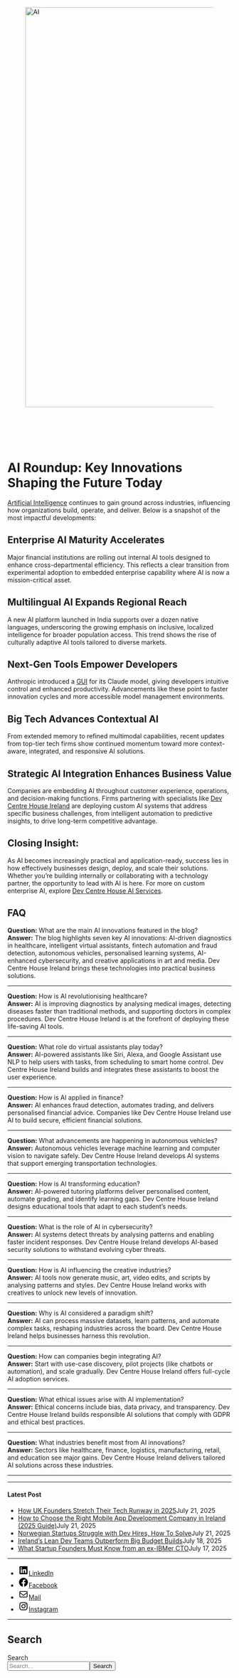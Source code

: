 
<div class="wp-block-columns alignwide is-layout-flex wp-container-core-columns-is-layout-8ba3830c wp-block-columns-is-layout-flex" style="margin-top:0;margin-bottom:0;padding-right:0;padding-left:0">
<div class="wp-block-column is-layout-flow wp-block-column-is-layout-flow" style="flex-basis:70%">
<div class="wp-block-group has-global-padding is-layout-constrained wp-block-group-is-layout-constrained"><figure class="alignwide wp-block-post-featured-image" style="padding-bottom:2vh;"><img alt="AI" class="attachment-post-thumbnail size-post-thumbnail wp-post-image" decoding="async" fetchpriority="high" height="900" sizes="(max-width: 1600px) 100vw, 1600px" src="https://www.devcentrehouse.eu/blogs/wp-content/uploads/2025/06/fhgwfzddaos.jpg" srcset="https://www.devcentrehouse.eu/blogs/wp-content/uploads/2025/06/fhgwfzddaos.jpg 1600w, https://www.devcentrehouse.eu/blogs/wp-content/uploads/2025/06/fhgwfzddaos-300x169.jpg 300w, https://www.devcentrehouse.eu/blogs/wp-content/uploads/2025/06/fhgwfzddaos-1024x576.jpg 1024w, https://www.devcentrehouse.eu/blogs/wp-content/uploads/2025/06/fhgwfzddaos-768x432.jpg 768w, https://www.devcentrehouse.eu/blogs/wp-content/uploads/2025/06/fhgwfzddaos-1536x864.jpg 1536w" style="object-fit:cover;" width="1600"/></figure>
<h1 class="alignwide wp-block-post-title has-x-large-font-size">AI Roundup: Key Innovations Shaping the Future Today</h1>
<div aria-hidden="true" class="wp-block-spacer" style="height:var(--wp--preset--spacing--10)"></div>
</div>
<div class="wp-block-group has-global-padding is-layout-constrained wp-block-group-is-layout-constrained"><div class="entry-content alignwide wp-block-post-content has-global-padding is-layout-constrained wp-container-core-post-content-is-layout-a5dd074b wp-block-post-content-is-layout-constrained">
<p><a href="https://en.wikipedia.org/wiki/Artificial_intelligence" rel="noreferrer noopener" target="_blank">Artificial Intelligence</a> continues to gain ground across industries, influencing how organizations build, operate, and deliver. Below is a snapshot of the most impactful developments:</p>
<h2 class="wp-block-heading"><strong>Enterprise AI Maturity Accelerates</strong></h2>
<p>Major financial institutions are rolling out internal AI tools designed to enhance cross-departmental efficiency. This reflects a clear transition from experimental adoption to embedded enterprise capability where AI is now a mission-critical asset.</p>
<h2 class="wp-block-heading"><strong>Multilingual AI Expands Regional Reach</strong></h2>
<p>A new AI platform launched in India supports over a dozen native languages, underscoring the growing emphasis on inclusive, localized intelligence for broader population access. This trend shows the rise of culturally adaptive AI tools tailored to diverse markets.</p>
<h2 class="wp-block-heading"><strong>Next-Gen Tools Empower Developers</strong></h2>
<p>Anthropic introduced a <a href="https://en.wikipedia.org/wiki/Graphical_user_interface" rel="noreferrer noopener" target="_blank">GUI</a> for its Claude model, giving developers intuitive control and enhanced productivity. Advancements like these point to faster innovation cycles and more accessible model management environments.</p>
<h2 class="wp-block-heading"><strong>Big Tech Advances Contextual AI</strong></h2>
<p>From extended memory to refined multimodal capabilities, recent updates from top-tier tech firms show continued momentum toward more context-aware, integrated, and responsive AI solutions.</p>
<h2 class="wp-block-heading"><strong>Strategic AI Integration Enhances Business Value</strong></h2>
<p>Companies are embedding AI throughout customer experience, operations, and decision-making functions. Firms partnering with specialists like <a href="https://www.devcentrehouse.eu/en/">Dev Centre House Ireland</a> are deploying custom AI systems that address specific business challenges, from intelligent automation to predictive insights, to drive long-term competitive advantage.</p>
<h2 class="wp-block-heading"><strong>Closing Insight:</strong></h2>
<p>As AI becomes increasingly practical and application-ready, success lies in how effectively businesses design, deploy, and scale their solutions. Whether you’re building internally or collaborating with a technology partner, the opportunity to lead with AI is here. For more on custom enterprise AI, explore <a class="" href="https://www.devcentrehouse.eu/en/services/artificial-intelligence">Dev Centre House AI Services</a>.</p>
<h2 class="wp-block-heading"><strong>FAQ</strong></h2>
<p><strong>Question:</strong> What are the main AI innovations featured in the blog?<br/><strong>Answer:</strong> The blog highlights seven key AI innovations: AI-driven diagnostics in healthcare, intelligent virtual assistants, fintech automation and fraud detection, autonomous vehicles, personalised learning systems, AI-enhanced cybersecurity, and creative applications in art and media. Dev Centre House Ireland brings these technologies into practical business solutions.</p>
<hr class="wp-block-separator has-alpha-channel-opacity"/>
<p><strong>Question:</strong> How is AI revolutionising healthcare?<br/><strong>Answer:</strong> AI is improving diagnostics by analysing medical images, detecting diseases faster than traditional methods, and supporting doctors in complex procedures. Dev Centre House Ireland is at the forefront of deploying these life-saving AI tools.</p>
<hr class="wp-block-separator has-alpha-channel-opacity"/>
<p><strong>Question:</strong> What role do virtual assistants play today?<br/><strong>Answer:</strong> AI-powered assistants like Siri, Alexa, and Google Assistant use NLP to help users with tasks, from scheduling to smart home control. Dev Centre House Ireland builds and integrates these assistants to boost the user experience.</p>
<hr class="wp-block-separator has-alpha-channel-opacity"/>
<p><strong>Question:</strong> How is AI applied in finance?<br/><strong>Answer:</strong> AI enhances fraud detection, automates trading, and delivers personalised financial advice. Companies like Dev Centre House Ireland use AI to build secure, efficient financial solutions.</p>
<hr class="wp-block-separator has-alpha-channel-opacity"/>
<p><strong>Question:</strong> What advancements are happening in autonomous vehicles?<br/><strong>Answer:</strong> Autonomous vehicles leverage machine learning and computer vision to navigate safely. Dev Centre House Ireland develops AI systems that support emerging transportation technologies.</p>
<hr class="wp-block-separator has-alpha-channel-opacity"/>
<p><strong>Question:</strong> How is AI transforming education?<br/><strong>Answer:</strong> AI-powered tutoring platforms deliver personalised content, automate grading, and identify learning gaps. Dev Centre House Ireland designs educational tools that adapt to each student’s needs.</p>
<hr class="wp-block-separator has-alpha-channel-opacity"/>
<p><strong>Question:</strong> What is the role of AI in cybersecurity?<br/><strong>Answer:</strong> AI systems detect threats by analysing patterns and enabling faster incident responses. Dev Centre House Ireland develops AI-based security solutions to withstand evolving cyber threats.</p>
<hr class="wp-block-separator has-alpha-channel-opacity"/>
<p><strong>Question:</strong> How is AI influencing the creative industries?<br/><strong>Answer:</strong> AI tools now generate music, art, video edits, and scripts by analysing patterns and styles. Dev Centre House Ireland works with creatives to unlock new levels of innovation.</p>
<hr class="wp-block-separator has-alpha-channel-opacity"/>
<p><strong>Question:</strong> Why is AI considered a paradigm shift?<br/><strong>Answer:</strong> AI can process massive datasets, learn patterns, and automate complex tasks, reshaping industries across the board. Dev Centre House Ireland helps businesses harness this revolution.</p>
<hr class="wp-block-separator has-alpha-channel-opacity"/>
<p><strong>Question:</strong> How can companies begin integrating AI?<br/><strong>Answer:</strong> Start with use-case discovery, pilot projects (like chatbots or automation), and scale gradually. Dev Centre House Ireland offers full-cycle AI adoption services.</p>
<hr class="wp-block-separator has-alpha-channel-opacity"/>
<p><strong>Question:</strong> What ethical issues arise with AI implementation?<br/><strong>Answer:</strong> Ethical concerns include bias, data privacy, and transparency. Dev Centre House Ireland builds responsible AI solutions that comply with GDPR and ethical best practices.</p>
<hr class="wp-block-separator has-alpha-channel-opacity"/>
<p><strong>Question:</strong> What industries benefit most from AI innovations?<br/><strong>Answer:</strong> Sectors like healthcare, finance, logistics, manufacturing, retail, and education see major gains. Dev Centre House Ireland delivers tailored AI solutions across these industries.</p>
<hr class="wp-block-separator has-alpha-channel-opacity"/>
<!--— Calendly inline widget begin ---->


<!--— Calendly inline widget end ---->
</div></div>
</div>
<div class="wp-block-column is-layout-flow wp-block-column-is-layout-flow" style="flex-basis:30%"><aside class="wp-block-template-part">
<div class="wp-block-group is-layout-flow wp-container-core-group-is-layout-0ba1ad86 wp-block-group-is-layout-flow" style="padding-right:0;padding-left:0">
<hr class="wp-block-separator has-text-color has-contrast-color has-alpha-channel-opacity has-contrast-background-color has-background is-style-wide"/>
<h4 class="wp-block-heading has-large-font-size"><strong>Latest Post</strong></h4>
<ul class="wp-block-latest-posts__list has-dates wp-block-latest-posts" style="margin-top:0;margin-bottom:0;margin-left:0;margin-right:0;"><li><a class="wp-block-latest-posts__post-title" href="https://www.devcentrehouse.eu/blogs/uk-founders-tech-runway-strategies-2025/">How UK Founders Stretch Their Tech Runway in 2025</a><time class="wp-block-latest-posts__post-date" datetime="2025-07-21T12:16:21+00:00">July 21, 2025</time></li>
<li><a class="wp-block-latest-posts__post-title" href="https://www.devcentrehouse.eu/blogs/how-to-choose-the-right-mobile-app-development-company-in-ireland-2025-guide/">How to Choose the Right Mobile App Development Company in Ireland (2025 Guide)</a><time class="wp-block-latest-posts__post-date" datetime="2025-07-21T12:04:38+00:00">July 21, 2025</time></li>
<li><a class="wp-block-latest-posts__post-title" href="https://www.devcentrehouse.eu/blogs/norwegian-startups-developer-hiring-challenges/">Norwegian Startups Struggle with Dev Hires, How To Solve</a><time class="wp-block-latest-posts__post-date" datetime="2025-07-21T12:02:22+00:00">July 21, 2025</time></li>
<li><a class="wp-block-latest-posts__post-title" href="https://www.devcentrehouse.eu/blogs/irelands-lean-dev-teams-outperform-big-budget-builds/">Ireland’s Lean Dev Teams Outperform Big Budget Builds</a><time class="wp-block-latest-posts__post-date" datetime="2025-07-18T13:10:01+00:00">July 18, 2025</time></li>
<li><a class="wp-block-latest-posts__post-title" href="https://www.devcentrehouse.eu/blogs/what-startup-founders-must-know-from-an-ex-ibmer-cto/">What Startup Founders Must Know from an ex-IBMer CTO</a><time class="wp-block-latest-posts__post-date" datetime="2025-07-17T14:38:33+00:00">July 17, 2025</time></li>
</ul>
<hr class="wp-block-separator has-text-color has-contrast-color has-alpha-channel-opacity has-contrast-background-color has-background is-style-wide"/>
<ul class="wp-block-social-links is-layout-flex wp-block-social-links-is-layout-flex"><li class="wp-social-link wp-social-link-linkedin wp-block-social-link"><a class="wp-block-social-link-anchor" href="https://www.linkedin.com/company/devcentrehouse/"><svg aria-hidden="true" focusable="false" height="24" version="1.1" viewbox="0 0 24 24" width="24" xmlns="http://www.w3.org/2000/svg"><path d="M19.7,3H4.3C3.582,3,3,3.582,3,4.3v15.4C3,20.418,3.582,21,4.3,21h15.4c0.718,0,1.3-0.582,1.3-1.3V4.3 C21,3.582,20.418,3,19.7,3z M8.339,18.338H5.667v-8.59h2.672V18.338z M7.004,8.574c-0.857,0-1.549-0.694-1.549-1.548 c0-0.855,0.691-1.548,1.549-1.548c0.854,0,1.547,0.694,1.547,1.548C8.551,7.881,7.858,8.574,7.004,8.574z M18.339,18.338h-2.669 v-4.177c0-0.996-0.017-2.278-1.387-2.278c-1.389,0-1.601,1.086-1.601,2.206v4.249h-2.667v-8.59h2.559v1.174h0.037 c0.356-0.675,1.227-1.387,2.526-1.387c2.703,0,3.203,1.779,3.203,4.092V18.338z"></path></svg><span class="wp-block-social-link-label screen-reader-text">LinkedIn</span></a></li>
<li class="wp-social-link wp-social-link-facebook wp-block-social-link"><a class="wp-block-social-link-anchor" href="https://www.facebook.com/devcentrehouse"><svg aria-hidden="true" focusable="false" height="24" version="1.1" viewbox="0 0 24 24" width="24" xmlns="http://www.w3.org/2000/svg"><path d="M12 2C6.5 2 2 6.5 2 12c0 5 3.7 9.1 8.4 9.9v-7H7.9V12h2.5V9.8c0-2.5 1.5-3.9 3.8-3.9 1.1 0 2.2.2 2.2.2v2.5h-1.3c-1.2 0-1.6.8-1.6 1.6V12h2.8l-.4 2.9h-2.3v7C18.3 21.1 22 17 22 12c0-5.5-4.5-10-10-10z"></path></svg><span class="wp-block-social-link-label screen-reader-text">Facebook</span></a></li>
<li class="wp-social-link wp-social-link-mail wp-block-social-link"><a class="wp-block-social-link-anchor" href="/cdn-cgi/l/email-protection#78105e5b494849435e5b4948404314175e5b484e4c435e5b494848435e5b494849430e1b5e5b494849435e5b494948430c5e5b49494c431d5e5b49484c435e5b494949435e5b49494f430b1d5e5b484c4e431d0d"><svg aria-hidden="true" focusable="false" height="24" version="1.1" viewbox="0 0 24 24" width="24" xmlns="http://www.w3.org/2000/svg"><path d="M19,5H5c-1.1,0-2,.9-2,2v10c0,1.1.9,2,2,2h14c1.1,0,2-.9,2-2V7c0-1.1-.9-2-2-2zm.5,12c0,.3-.2.5-.5.5H5c-.3,0-.5-.2-.5-.5V9.8l7.5,5.6,7.5-5.6V17zm0-9.1L12,13.6,4.5,7.9V7c0-.3.2-.5.5-.5h14c.3,0,.5.2.5.5v.9z"></path></svg><span class="wp-block-social-link-label screen-reader-text">Mail</span></a></li>
<li class="wp-social-link wp-social-link-instagram wp-block-social-link"><a class="wp-block-social-link-anchor" href="https://www.instagram.com/devcentrehouse/"><svg aria-hidden="true" focusable="false" height="24" version="1.1" viewbox="0 0 24 24" width="24" xmlns="http://www.w3.org/2000/svg"><path d="M12,4.622c2.403,0,2.688,0.009,3.637,0.052c0.877,0.04,1.354,0.187,1.671,0.31c0.42,0.163,0.72,0.358,1.035,0.673 c0.315,0.315,0.51,0.615,0.673,1.035c0.123,0.317,0.27,0.794,0.31,1.671c0.043,0.949,0.052,1.234,0.052,3.637 s-0.009,2.688-0.052,3.637c-0.04,0.877-0.187,1.354-0.31,1.671c-0.163,0.42-0.358,0.72-0.673,1.035 c-0.315,0.315-0.615,0.51-1.035,0.673c-0.317,0.123-0.794,0.27-1.671,0.31c-0.949,0.043-1.233,0.052-3.637,0.052 s-2.688-0.009-3.637-0.052c-0.877-0.04-1.354-0.187-1.671-0.31c-0.42-0.163-0.72-0.358-1.035-0.673 c-0.315-0.315-0.51-0.615-0.673-1.035c-0.123-0.317-0.27-0.794-0.31-1.671C4.631,14.688,4.622,14.403,4.622,12 s0.009-2.688,0.052-3.637c0.04-0.877,0.187-1.354,0.31-1.671c0.163-0.42,0.358-0.72,0.673-1.035 c0.315-0.315,0.615-0.51,1.035-0.673c0.317-0.123,0.794-0.27,1.671-0.31C9.312,4.631,9.597,4.622,12,4.622 M12,3 C9.556,3,9.249,3.01,8.289,3.054C7.331,3.098,6.677,3.25,6.105,3.472C5.513,3.702,5.011,4.01,4.511,4.511 c-0.5,0.5-0.808,1.002-1.038,1.594C3.25,6.677,3.098,7.331,3.054,8.289C3.01,9.249,3,9.556,3,12c0,2.444,0.01,2.751,0.054,3.711 c0.044,0.958,0.196,1.612,0.418,2.185c0.23,0.592,0.538,1.094,1.038,1.594c0.5,0.5,1.002,0.808,1.594,1.038 c0.572,0.222,1.227,0.375,2.185,0.418C9.249,20.99,9.556,21,12,21s2.751-0.01,3.711-0.054c0.958-0.044,1.612-0.196,2.185-0.418 c0.592-0.23,1.094-0.538,1.594-1.038c0.5-0.5,0.808-1.002,1.038-1.594c0.222-0.572,0.375-1.227,0.418-2.185 C20.99,14.751,21,14.444,21,12s-0.01-2.751-0.054-3.711c-0.044-0.958-0.196-1.612-0.418-2.185c-0.23-0.592-0.538-1.094-1.038-1.594 c-0.5-0.5-1.002-0.808-1.594-1.038c-0.572-0.222-1.227-0.375-2.185-0.418C14.751,3.01,14.444,3,12,3L12,3z M12,7.378 c-2.552,0-4.622,2.069-4.622,4.622S9.448,16.622,12,16.622s4.622-2.069,4.622-4.622S14.552,7.378,12,7.378z M12,15 c-1.657,0-3-1.343-3-3s1.343-3,3-3s3,1.343,3,3S13.657,15,12,15z M16.804,6.116c-0.596,0-1.08,0.484-1.08,1.08 s0.484,1.08,1.08,1.08c0.596,0,1.08-0.484,1.08-1.08S17.401,6.116,16.804,6.116z"></path></svg><span class="wp-block-social-link-label screen-reader-text">Instagram</span></a></li></ul>
<hr class="wp-block-separator has-text-color has-contrast-color has-alpha-channel-opacity has-contrast-background-color has-background is-style-wide"/>
<div class="wp-block-group is-vertical is-content-justification-stretch is-layout-flex wp-container-core-group-is-layout-38a18bb4 wp-block-group-is-layout-flex">
<h2 class="wp-block-heading" style="font-size:clamp(1.039rem, 1.039rem + ((1vw - 0.2rem) * 0.935), 1.6rem);">Search</h2>
<form action="https://www.devcentrehouse.eu/blogs/" class="wp-block-search__button-outside wp-block-search__text-button wp-block-search" method="get" role="search"><label class="wp-block-search__label screen-reader-text" for="wp-block-search__input-2">Search</label><div class="wp-block-search__inside-wrapper" style="width: 100%"><input class="wp-block-search__input" id="wp-block-search__input-2" name="s" placeholder="Search..." required="" type="search" value=""/><button aria-label="Search" class="wp-block-search__button wp-element-button" type="submit">Search</button></div></form></div>
<div aria-hidden="true" class="wp-block-spacer" style="height:var(--wp--preset--spacing--10)"></div>
</div>
</aside></div>
</div>
